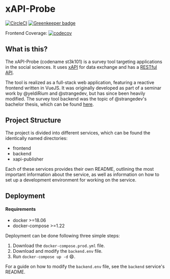 # xAPI-Probe

[![CircleCI](https://circleci.com/gh/yeldiRium/st3k101.svg?style=svg&circle-token=d84a7997f29d21b2f344b069f6e6533b90a8dce3)](https://circleci.com/gh/yeldiRium/st3k101)
[![Greenkeeper badge](https://badges.greenkeeper.io/yeldiRium/st3k101.svg)](https://greenkeeper.io/)

Frontend Coverage: [![codecov](https://codecov.io/gh/yeldiRium/st3k101/branch/develop/graph/badge.svg)](https://codecov.io/gh/yeldiRium/st3k101)

## What is this?

The xAPI-Probe (codename st3k101) is a survey tool targeting applications in
the social sciences. It uses [xAPI](https://github.com/adlnet/xAPI-Spec) for data exchange and has a [RESTful API](https://docs.google.com/spreadsheets/d/13EFtQKvSF-8WMNoXMkEk4OJLZ729bAe6Iqd_6bnintI/edit?usp=sharing).

The tool is realized as a full-stack web application, featuring a reactive
frontend written in VueJS. It was originally developed as part of a seminar
work by @yeldiRium and @strangedev, but has since been heavily modified. The
survey tool backend was the topic of @strangedev's bachelor thesis, which can
be found [here](https://github.com/strangedev/bachelor-thesis/blob/master/ba.pdf).

## Project Structure

The project is divided into different services, which can be found the 
identically named directories:

- frontend
- backend
- xapi-publisher

Each of these services provides their own README, outlining the most important
information about the service, as well as information on how to set up a
development environment for working on the service.

## Deployment

#### Requirements

- docker >=18.06
- docker-compose >=1.22

Deployment can be done following three simple steps:

1. Download the `docker-compose.prod.yml` file.
2. Download and modify the `backend.env` file.
3. Run `docker-compose up -d` 😄.

For a guide on how to modify the `backend.env` file, see the `backend` service's
README.
